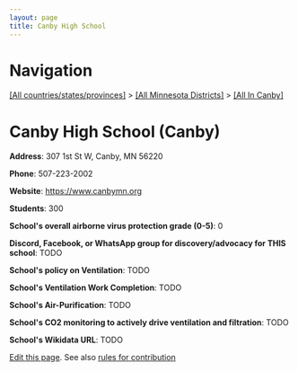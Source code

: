 ```yaml
---
layout: page
title: Canby High School
---
```

# Navigation

[[All countries/states/provinces]](../../..) > [[All Minnesota Districts]](../..) > [[All In Canby]](..)

# Canby High School (Canby)

**Address**: 307 1st St W, Canby, MN 56220

**Phone**: 507-223-2002

**Website**: <https://www.canbymn.org>

**Students**: 300

**School's overall airborne virus protection grade (0-5)**: 0

**Discord, Facebook, or WhatsApp group for discovery/advocacy for THIS school**: TODO

**School's policy on Ventilation**: TODO

**School's Ventilation Work Completion**: TODO

**School's Air-Purification**: TODO

**School's CO2 monitoring to actively drive ventilation and filtration**: TODO

**School's Wikidata URL**: TODO


[Edit this page](https://github.com/ventilate-schools/MN/edit/main/./Canby/Canby_High_School.md). See also [rules for contribution](../../../contribution-rules/)